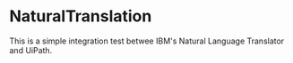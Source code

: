 # NaturalTranslation
This is a simple integration test betwee IBM's Natural Language Translator and UiPath.
